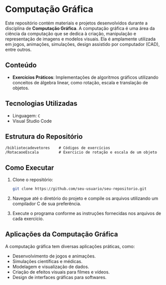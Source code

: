 # Computação Gráfica

Este repositório contém materiais e projetos desenvolvidos durante a disciplina de **Computação Gráfica**. A computação gráfica é uma área da ciência da computação que se dedica à criação, manipulação e representação de imagens e modelos visuais. Ela é amplamente utilizada em jogos, animações, simulações, design assistido por computador (CAD), entre outros.

## Conteúdo

- **Exercícios Práticos**: Implementações de algoritmos gráficos utilizando conceitos de álgebra linear, como rotação, escala e translação de objetos.

## Tecnologias Utilizadas

- Linguagem: `C`
- Visual Studio Code

## Estrutura do Repositório

```
/bibliotecadevetores    # Códigos de exercícios
/RotacaoeEscala         # Exercicio de rotação e escala de um objeto
```

## Como Executar

1. Clone o repositório:
    ```bash
    git clone https://github.com/seu-usuario/seu-repositorio.git
    ```

2. Navegue até o diretório do projeto e compile os arquivos utilizando um compilador C de sua preferência.

3. Execute o programa conforme as instruções fornecidas nos arquivos de cada exercício.

## Aplicações da Computação Gráfica

A computação gráfica tem diversas aplicações práticas, como:

- Desenvolvimento de jogos e animações.
- Simulações científicas e médicas.
- Modelagem e visualização de dados.
- Criação de efeitos visuais para filmes e vídeos.
- Design de interfaces gráficas para softwares.


